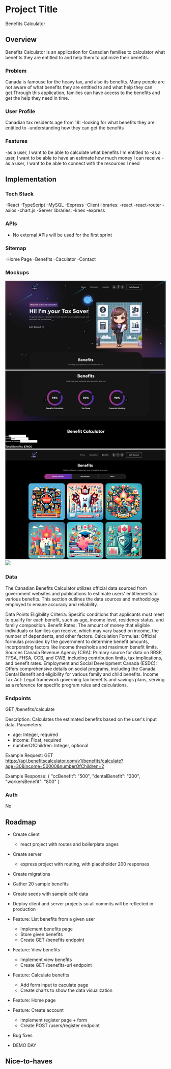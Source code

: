# Project Title
Benefits Calculator
## Overview

Benefits Calculator is an application for Canadian families to calculator what benefits they are entitled to and help them to optimize their benefits.

### Problem

Canada is famouse for the heavy tax, and also its benefits. Many people are not aware of what benefits they are entitled to and what help they can get.Through this application, families can have access to the benefits and get the help they need in time.

### User Profile

Canadian tax residents age from 18:
-looking for what benefits they are entitled to 
-understanding how they can get the benefits

### Features
-as a user, I want to be able to calculate what benefits I'm entitled to 
-as a user, I want to be able to have an estimate how much money I can receive
-as a user, I want to be able to connect with the resources I need 


## Implementation

### Tech Stack

-React
-TypeScript
-MySQL
-Express
-Client libraries:
 -react
 -react-router
 -axios
 -chart.js
-Server libraries:
-knex
-express

### APIs

- No external APIs will be used for the first sprint

### Sitemap

-Home Page
-Benefits
-Caculator
-Contact 


### Mockups
![](homepage.png)
![](calculator.png)
![](benefits.png)
![](contact.png)


### Data
The Canadian Benefits Calculator utilizes official data sourced from government websites and publications to estimate users' entitlements to various benefits. This section outlines the data sources and methodology employed to ensure accuracy and reliability.

Data Points
Eligibility Criteria: Specific conditions that applicants must meet to qualify for each benefit, such as age, income level, residency status, and family composition.
Benefit Rates: The amount of money that eligible individuals or families can receive, which may vary based on income, the number of dependents, and other factors.
Calculation Formulas: Official formulas provided by the government to determine benefit amounts, incorporating factors like income thresholds and maximum benefit limits.
Sources
Canada Revenue Agency (CRA): Primary source for data on RRSP, TFSA, FHSA, CCB, and CWB, including contribution limits, tax implications, and benefit rates.
Employment and Social Development Canada (ESDC): Offers comprehensive details on social programs, including the Canada Dental Benefit and eligibility for various family and child benefits.
Income Tax Act: Legal framework governing tax benefits and savings plans, serving as a reference for specific program rules and calculations.


### Endpoints

GET /benefits/calculate

Description: Calculates the estimated benefits based on the user's input data.
Parameters:
- age: Integer, required
- income: Float, required
- numberOfChildren: Integer, optional

Example Request:
GET https://api.benefitscalculator.com/v1/benefits/calculate?age=30&income=50000&numberOfChildren=2

Example Response:
{
  "ccBenefit": "500",
  "dentalBenefit": "200",
  "workersBenefit": "800"
}


### Auth

No

## Roadmap
- Create client
    - react project with routes and boilerplate pages

- Create server
    - express project with routing, with placeholder 200 responses

- Create migrations

- Gather 20 sample benefits 

- Create seeds with sample café data

- Deploy client and server projects so all commits will be reflected in production

- Feature: List benefits from a given user
    - Implement benefits page
    - Store given benefits
    - Create GET /benefits endpoint

- Feature: View benefits
    - Implement view benefits
    - Create GET /benefits-url endpoint

- Feature: Calculate benefits
    - Add form input to caculate page
    - Create charts to show the data visualization
    

- Feature: Home page

- Feature: Create account
    - Implement register page + form
    - Create POST /users/register endpoint



- Bug fixes

- DEMO DAY

## Nice-to-haves


